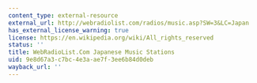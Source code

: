 ```yaml
---
content_type: external-resource
external_url: http://webradiolist.com/radios/music.asp?SW=3&LC=Japan
has_external_license_warning: true
license: https://en.wikipedia.org/wiki/All_rights_reserved
status: ''
title: WebRadioList.Com Japanese Music Stations
uid: 9e8d67a3-c7bc-4e3a-ae7f-3ee6b84d0deb
wayback_url: ''
---
```

